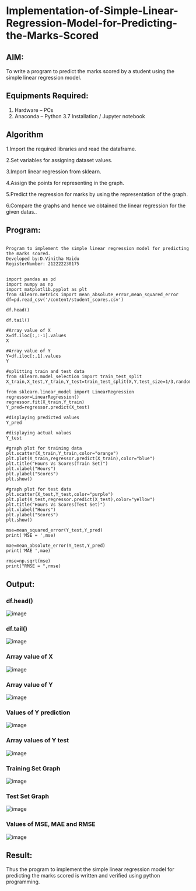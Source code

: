 # Implementation-of-Simple-Linear-Regression-Model-for-Predicting-the-Marks-Scored

## AIM:
To write a program to predict the marks scored by a student using the simple linear regression model.

## Equipments Required:
1. Hardware – PCs
2. Anaconda – Python 3.7 Installation / Jupyter notebook

## Algorithm
1.Import the required libraries and read the dataframe.

2.Set variables for assigning dataset values.

3.Import linear regression from sklearn.

4.Assign the points for representing in the graph.

5.Predict the regression for marks by using the representation of the graph.

6.Compare the graphs and hence we obtained the linear regression for the given datas.. 


## Program:
```

Program to implement the simple linear regression model for predicting the marks scored.
Developed by:D.Vinitha Naidu 
RegisterNumber: 212222230175 

```
```

import pandas as pd
import numpy as np
import matplotlib.pyplot as plt
from sklearn.metrics import mean_absolute_error,mean_squared_error
df=pd.read_csv('/content/student_scores.csv')

df.head()

df.tail()

#Array value of X
X=df.iloc[:,:-1].values
X

#Array value of Y
Y=df.iloc[:,1].values
Y

#splitting train and test data
from sklearn.model_selection import train_test_split
X_train,X_test,Y_train,Y_test=train_test_split(X,Y,test_size=1/3,random_state=0)

from sklearn.linear_model import LinearRegression
regressor=LinearRegression()
regressor.fit(X_train,Y_train)
Y_pred=regressor.predict(X_test)

#displaying predicted values
Y_pred

#displaying actual values
Y_test

#graph plot for training data
plt.scatter(X_train,Y_train,color="orange")
plt.plot(X_train,regressor.predict(X_train),color="blue")
plt.title("Hours Vs Scores(Train Set)")
plt.xlabel("Hours")
plt.ylabel("Scores")
plt.show()

#graph plot for test data
plt.scatter(X_test,Y_test,color="purple")
plt.plot(X_test,regressor.predict(X_test),color="yellow")
plt.title("Hours Vs Scores(Test Set)")
plt.xlabel("Hours")
plt.ylabel("Scores")
plt.show()

mse=mean_squared_error(Y_test,Y_pred)
print('MSE = ',mse)

mae=mean_absolute_error(Y_test,Y_pred)
print('MAE ',mae)

rmse=np.sqrt(mse)
print("RMSE = ",rmse)
```

## Output:
### df.head()
![image](https://github.com/VinithaNaidu/Implementation-of-Simple-Linear-Regression-Model-for-Predicting-the-Marks-Scored/assets/121166004/94192dcb-de29-4fea-80bc-88e858c95ad8)

### df.tail()
![image](https://github.com/VinithaNaidu/Implementation-of-Simple-Linear-Regression-Model-for-Predicting-the-Marks-Scored/assets/121166004/f180113a-fc92-4790-b389-da0052ed8ba2)

### Array value of X
![image](https://github.com/VinithaNaidu/Implementation-of-Simple-Linear-Regression-Model-for-Predicting-the-Marks-Scored/assets/121166004/9da0c436-47c3-4f0a-9e39-3afa02325d75)

### Array value of Y
![image](https://github.com/VinithaNaidu/Implementation-of-Simple-Linear-Regression-Model-for-Predicting-the-Marks-Scored/assets/121166004/6bf0425f-3dc2-4cd1-acdb-0387199fcd6d)

### Values of Y prediction
![image](https://github.com/VinithaNaidu/Implementation-of-Simple-Linear-Regression-Model-for-Predicting-the-Marks-Scored/assets/121166004/feb32dbf-f127-4176-8485-bf0f8fbdb6a6)

### Array values of Y test
![image](https://github.com/VinithaNaidu/Implementation-of-Simple-Linear-Regression-Model-for-Predicting-the-Marks-Scored/assets/121166004/f0654024-6ccc-4c53-a6ae-17e896f1a007)

### Training Set Graph
![image](https://github.com/VinithaNaidu/Implementation-of-Simple-Linear-Regression-Model-for-Predicting-the-Marks-Scored/assets/121166004/6eb8a1a5-2684-4cd5-a2f4-ab091b8337e7)

### Test Set Graph
![image](https://github.com/VinithaNaidu/Implementation-of-Simple-Linear-Regression-Model-for-Predicting-the-Marks-Scored/assets/121166004/9d506a26-6479-4e33-9d10-19fd4268d616)

### Values of MSE, MAE and RMSE
![image](https://github.com/VinithaNaidu/Implementation-of-Simple-Linear-Regression-Model-for-Predicting-the-Marks-Scored/assets/121166004/c115f593-01c2-480e-a34e-39b2d07250d9)

## Result:
Thus the program to implement the simple linear regression model for predicting the marks scored is written and verified using python programming.
